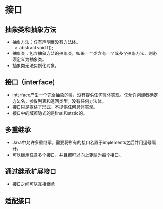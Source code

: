 # 接口
## 抽象类和抽象方法
* 抽象方法：仅有声明而没有方法体。
    - abstract void f();
* 抽象类：包含抽象方法的抽象类，如果一个类含有一个或多个抽象方法，则必须定义为抽象类。
* 抽象类无法实例化对象。
## 接口（interface)
* interface产生一个完全抽象的类，没有提供任何具体实现。仅允许创建者确定方法名，参数列表和返回类型，没有任何方法体。
* 接口只是提供了形式，不提供任何具体实现。
* 接口中的域都隐式的是final和static的。
## 多重继承
* Java中允许多重继承，需要将所有的接口名置于implements之后并用逗号隔开。
* 可以继承任意多个接口，并且都可以向上转型为每个接口。
## 通过继承扩展接口
* 接口之间可以互相继承
## 适配接口
